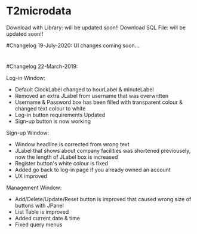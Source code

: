 # T2microdata


Download with Library: will be updated soon!!
Download SQL File: will be updated soon!!



#Changelog 19-July-2020:
UI changes coming soon...

#
#
#
#

#Changelog 22-March-2019:

Log-in Window:
- Default ClockLabel changed to hourLabel & minuteLabel
- Removed an extra JLabel from username that was overwritten
- Username & Password box has been filled with transparent colour & changed text colour to white
- Log-in button requirements Updated
- Sign-up button is now working

Sign-up Window:
- Window headline is corrected from wrong text
- JLabel that shows about company facilities was shortened previousely, now the length of JLabel box is increased
- Register button's white colour is fixed
- Added go back to log-in page if you already owned an account
- UX improved

Management Window:
- Add/Delete/Update/Reset button is improved that caused wrong size of buttons with JPanel
- List Table is improved
- Added current date & time
- Fixed query menus